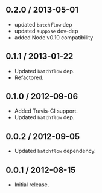 0.2.0 / 2013-05-01
------------------
* updated `batchflow` dep
* updated `suppose` dev-dep
* added Node v0.10 compatibility

0.1.1 / 2013-01-22
------------------
* Updated `batchflow` dep.
* Refactored.

0.1.0 / 2012-09-06
------------------
* Added Travis-CI support.
* Updated `batchflow` dep.

0.0.2 / 2012-09-05
------------------
* Updated `batchflow` dependency.

0.0.1 / 2012-08-15
------------------
* Initial release.
